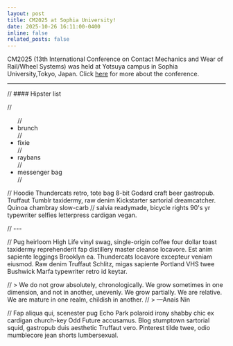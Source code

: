 ```yaml
---
layout: post
title: CM2025 at Sophia University!
date: 2025-10-26 16:11:00-0400
inline: false
related_posts: false
---
```


CM2025 (13th International Conference on Contact Mechanics and Wear of Rail/Wheel Systems) was held at Yotsuya campus in Sophia University,Tokyo,  Japan. Click <a href="https://cm2025.jscmr.org/index.html">here</a> for more about the conference.

---

// #### Hipster list

// <ul>
//    <li>brunch</li>
//    <li>fixie</li>
//    <li>raybans</li>
//    <li>messenger bag</li>
// </ul>

// Hoodie Thundercats retro, tote bag 8-bit Godard craft beer gastropub. Truffaut Tumblr taxidermy, raw denim Kickstarter sartorial dreamcatcher. Quinoa chambray slow-carb // salvia readymade, bicycle rights 90's yr typewriter selfies letterpress cardigan vegan.

// ---

// Pug heirloom High Life vinyl swag, single-origin coffee four dollar toast taxidermy reprehenderit fap distillery master cleanse locavore. Est anim sapiente leggings Brooklyn ea. Thundercats locavore excepteur veniam eiusmod. Raw denim Truffaut Schlitz, migas sapiente Portland VHS twee Bushwick Marfa typewriter retro id keytar.

// > We do not grow absolutely, chronologically. We grow sometimes in one dimension, and not in another, unevenly. We grow partially. We are relative. We are mature in one realm, childish in another.
// > —Anais Nin

// Fap aliqua qui, scenester pug Echo Park polaroid irony shabby chic ex cardigan church-key Odd Future accusamus. Blog stumptown sartorial squid, gastropub duis aesthetic Truffaut vero. Pinterest tilde twee, odio mumblecore jean shorts lumbersexual.
